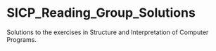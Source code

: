 SICP_Reading_Group_Solutions
============================

Solutions to the exercises in Structure and Interpretation of Computer Programs.
